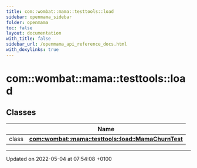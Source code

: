 ```yaml
---
title: com::wombat::mama::testtools::load
sidebar: openmama_sidebar
folder: openmama
toc: false
layout: documentation
with_title: false
sidebar_url: /openmama_api_reference_docs.html
with_doxylinks: true
---
```


# com::wombat::mama::testtools::load



## Classes

|                | Name           |
| -------------- | -------------- |
| class | **[com::wombat::mama::testtools::load::MamaChurnTest](classcom_1_1wombat_1_1mama_1_1testtools_1_1load_1_1MamaChurnTest.html)**  |






-------------------------------

Updated on 2022-05-04 at 07:54:08 +0100